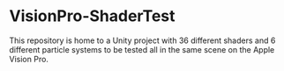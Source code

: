 # VisionPro-ShaderTest
This repository is home to a Unity project with 36 different shaders and 6 different particle systems to be tested all in the same scene on the Apple Vision Pro. 
